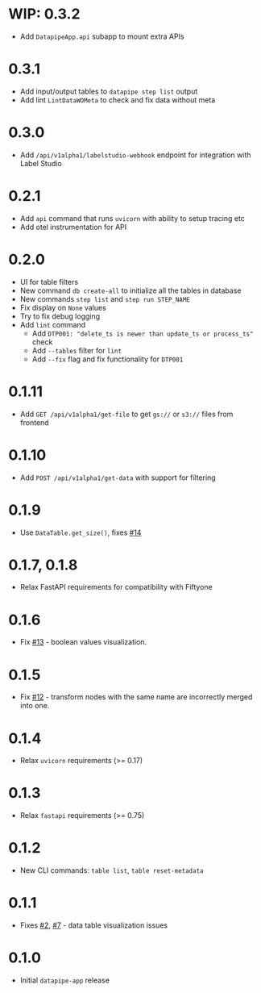 # WIP: 0.3.2

* Add `DatapipeApp.api` subapp to mount extra APIs

# 0.3.1

* Add input/output tables to `datapipe step list` output
* Add lint `LintDataWOMeta` to check and fix data without meta

# 0.3.0

* Add `/api/v1alpha1/labelstudio-webhook` endpoint for integration with Label Studio

# 0.2.1

* Add `api` command that runs `uvicorn` with ability to setup tracing etc
* Add otel instrumentation for API

# 0.2.0

* UI for table filters
* New command `db create-all` to initialize all the tables in database
* New commands `step list` and `step run STEP_NAME`
* Fix display on `None` values
* Try to fix debug logging
* Add `lint` command
  * Add `DTP001: "delete_ts is newer than update_ts or process_ts"` check
  * Add `--tables` filter for `lint`
  * Add `--fix` flag and fix functionality for `DTP001`

# 0.1.11

* Add `GET /api/v1alpha1/get-file` to get `gs://` or `s3://` files from frontend

# 0.1.10

* Add `POST /api/v1alpha1/get-data` with support for filtering

# 0.1.9

* Use `DataTable.get_size()`, fixes
  [#14](https://github.com/epoch8/datapipe-app/issues/14)

# 0.1.7, 0.1.8

* Relax FastAPI requirements for compatibility with Fiftyone

# 0.1.6

* Fix [#13](https://github.com/epoch8/datapipe-app/issues/13) - boolean values
  visualization.

# 0.1.5

* Fix [#12](https://github.com/epoch8/datapipe-app/issues/12) - transform nodes
  with the same name are incorrectly merged into one.

# 0.1.4

* Relax `uvicorn` requirements (>= 0.17)

# 0.1.3

* Relax `fastapi` requirements (>= 0.75)

# 0.1.2

* New CLI commands: `table list`, `table reset-metadata`

# 0.1.1

* Fixes [#2](https://github.com/epoch8/datapipe-app/issues/2),
  [#7](https://github.com/epoch8/datapipe-app/issues/7) - data table
  visualization issues

# 0.1.0

* Initial `datapipe-app` release
